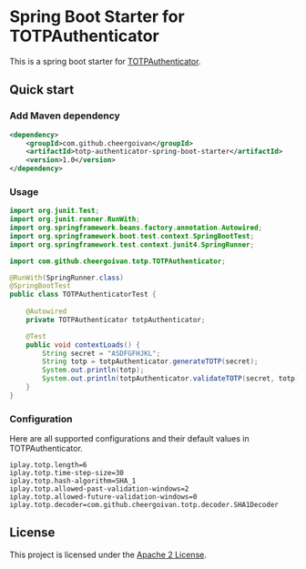 # Spring Boot Starter for TOTPAuthenticator
This is a spring boot starter for [TOTPAuthenticator](https://github.com/cheergoivan/totp-authenticator).

## Quick start
### Add Maven dependency
```xml
<dependency>
    <groupId>com.github.cheergoivan</groupId>
    <artifactId>totp-authenticator-spring-boot-starter</artifactId>
    <version>1.0</version>
</dependency>
```
### Usage
```java
import org.junit.Test;
import org.junit.runner.RunWith;
import org.springframework.beans.factory.annotation.Autowired;
import org.springframework.boot.test.context.SpringBootTest;
import org.springframework.test.context.junit4.SpringRunner;

import com.github.cheergoivan.totp.TOTPAuthenticator;

@RunWith(SpringRunner.class)
@SpringBootTest
public class TOTPAuthenticatorTest {
	
	@Autowired
	private TOTPAuthenticator totpAuthenticator;

	@Test
	public void contextLoads() {
		String secret = "ASDFGFHJKL";
		String totp = totpAuthenticator.generateTOTP(secret);
		System.out.println(totp);
		System.out.println(totpAuthenticator.validateTOTP(secret, totp));
	}
}
```
### Configuration
Here are all supported configurations and their default values in TOTPAuthenticator.
```
iplay.totp.length=6
iplay.totp.time-step-size=30
iplay.totp.hash-algorithm=SHA_1
iplay.totp.allowed-past-validation-windows=2
iplay.totp.allowed-future-validation-windows=0
iplay.totp.decoder=com.github.cheergoivan.totp.decoder.SHA1Decoder
```


## License
This project is licensed under the [Apache 2 License](http://www.apache.org/licenses/LICENSE-2.0).


